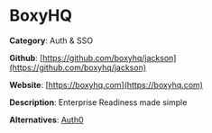 
# BoxyHQ

**Category**: Auth & SSO

**Github**: [https://github.com/boxyhq/jackson](https://github.com/boxyhq/jackson)

**Website**: [https://boxyhq.com](https://boxyhq.com)

**Description**:
Enterprise Readiness made simple

**Alternatives**: [Auth0](https://auth0.com/)
